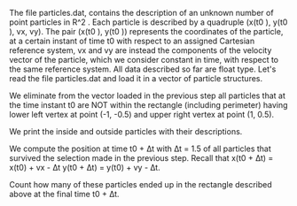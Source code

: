 The file particles.dat, contains the description of an unknown number of point particles in R^2 . Each particle is described by a quadruple
(x(t0 ), y(t0 ), vx, vy). The pair (x(t0 ), y(t0 )) represents the coordinates of the particle, at a certain instant of time t0 with respect to an assigned Cartesian reference system, vx and vy are instead the components of the velocity vector of the particle, which we consider constant in time, with respect to the same reference system. All data described so far are float type.
Let's read the file particles.dat and load it in a vector of particle structures. 

We eliminate from the vector loaded in the previous step all particles that at the time instant t0 are NOT within the rectangle (including perimeter) having lower left vertex at point (-1, -0.5) and upper right vertex at point (1, 0.5). 

We print the inside and outside particles with their descriptions.

We compute the position at time t0 + ∆t with ∆t = 1.5 of all particles that survived the selection made in the previous step. Recall that
x(t0 + ∆t) = x(t0) + vx - ∆t
y(t0 + ∆t) = y(t0) + vy - ∆t.

Count how many of these particles ended up in the rectangle described above at the final time t0 + ∆t.
